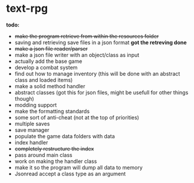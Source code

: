 # text-rpg

**todo:**

- ~~make the program retrieve from within the resources folder~~
- saving and retrieving save files in a json format **got the retreving done**
- ~~make a json file reader/parser~~
- make a json file writer with an object/class as input
- actually add the base game
- develop a combat system
- find out how to manage inventory (this will be done with an abstract class and loaded items)
- make a solid method handler
- abstract classes (got this for json files, might be usefull for other things though)
- modding support
- make the formatting standards
- some sort of anti-cheat (not at the top of priorities)
- multiple saves
- save manager
- populate the game data folders with data
- index handler
- ~~completely restructure the index~~
- pass around main class
- work on making the handler class
- make it so the program will dump all data to memory
- Jsonread accept a class type as an argument